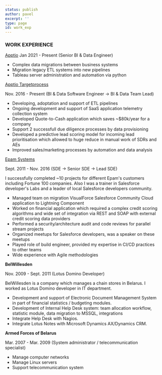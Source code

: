 ```yaml
---
status: publish
author: pavel
excerpt: ''
type: page
id: work_exp
---
```


<h3>WORK EXPERIENCE</h3>
<a href="https://apptio.com">Apptio</a>
Jan 2021 - Present (Senior BI & Data Engineer)

- Complex data migrations between business systems
- Migration legacy ETL systems into new pipelines
- Tableau server administration and automation via python

<a href="https://targetprocess.com">Apptio Targetprocess</a>
<p>Nov. 2016 - Present (BI & Data Software Engineer → BI & Data Team Lead)</p>

- Developing, adoptation and support of ETL pipelines
- Ongoing development and support of SaaS application telemetry collection system
- Developed Quote-to-Cash application which saves ~$80k/year for a company
- Support 2 successfull due diligence processes by data provisioning
- Developed a predictive lead scoring model for incoming lead prioritisation which allowed to huge reduce in manual work of SDRs and AEs
- Improved sales/marketing processes by automation and data analysis

<a href="https://epam.com">Epam Systems</a>
<p>Sept. 2011 - Nov. 2016 (SDE → Senior SDE → Lead SDE)</p>

I successfully completed ~10 projects for different Epam's customers including Fortune 100 companies. Also I was a trainer in Salesforce developer's Labs and a leader of local Salesforce developers community.

- Managed team on migration VisualForce Salesforce Community Cloud application to Lightning Component
- Worked on financial application which required a complex credit scoring algorithms and wide set of integration via REST and SOAP with external credit scoring data providers
- Performed a security/architecture audit and code reviews for parallel stream projects
- Organized meetups for Salesforce developers, was a speaker on these meetups
- Played role of build engineer, provided my expertise in CI/CD practices to other teams
- Wide experience with Agile methodologies

**BelWillesden**
<p>Nov. 2009 - Sept. 2011 (Lotus Domino Developer)</p>
BelWillesden is a company which manages a chain stores in Belarus. I worked as Lotus Domino developer in IT department.

- Development and support of Electronic Document Management System in part of financial statistics / budgeting modules.
- Development of Internal Help Desk system: team allocation workflow, statistic module, data migration to MSSQL, integrations
- Integrate Help Desk with Nagios.
- Integrate Lotus Notes with Microsoft Dynamics AX/Dynamics CRM.

**Armed Forces of Belarus**
<p>Mar. 2007 - Mar. 2009 (System administrator / telecommunication specialist)</p>

- Manage computer networks
- Manage Linux servers
- Support telecommunication system